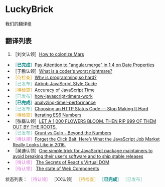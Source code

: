 # LuckyBrick
我们的翻译组

## 翻译列表
1. ［刘文认领］[How to colonize Mars](https://github.com/LuckyBrick/LuckyBrick/issues/1)
- <font color="#008080">［**已完成**］</font>[Pay Attention to "angular.merge" in 1.4 on Date Properties](https://github.com/LuckyBrick/LuckyBrick/issues/2)
- ［于鹏认领］[What is a coder's worst nightmare?](https://github.com/LuckyBrick/LuckyBrick/issues/3)
- <font color="#DAA520">［待检查］</font>[Why is programming so hard?](https://github.com/LuckyBrick/LuckyBrick/issues/4)
- <font color="#72BFB1">［已发布］</font>[Airbnb JavaScript Style Guide](https://github.com/LuckyBrick/LuckyBrick/issues/5)
- <font color="#DAA520">［待检查］</font>[Accuracy of JavaScript Time](https://github.com/LuckyBrick/LuckyBrick/issues/6)
- <font color="#72BFB1">［已发布］</font>[how-javascript-timers-work](https://github.com/LuckyBrick/LuckyBrick/issues/7)
- <font color="#008080">［**已完成**］</font>[analyzing-timer-performance](https://github.com/LuckyBrick/LuckyBrick/issues/8)
- <font color="#72BFB1">［已发布］</font>[Choosing an HTTP Status Code — Stop Making It Hard](https://github.com/LuckyBrick/LuckyBrick/issues/9)
- <font color="#DAA520">［待检查］</font>[Iterating ES6 Numbers](https://github.com/LuckyBrick/LuckyBrick/issues/10)
- ［张磊认领］[LET A 1,000 FLOWERS BLOOM. THEN RIP 999 OF THEM OUT BY THE ROOTS. ](https://github.com/LuckyBrick/LuckyBrick/issues/11)
- <font color="#72BFB1">［已发布］</font>[Grunt vs Gulp - Beyond the Numbers](https://github.com/LuckyBrick/LuckyBrick/issues/12)
- <font color="#DA70D6">［待认领］</font>[Forget the Click Bait. Here’s What the JavaScript Job Market Really Looks Like in 2016. ](https://github.com/LuckyBrick/LuckyBrick/issues/13)
- ［吴迪认领］[One simple trick for JavaScript package maintainers to avoid breaking their user’s software and to ship stable releases ](https://github.com/LuckyBrick/LuckyBrick/issues/14)
- <font color="#DA70D6">［待认领］</font> [The Secrets of React's Virtual DOM](https://github.com/LuckyBrick/LuckyBrick/issues/15)
- <font color="#DA70D6">［待认领］</font> [The state of Web Components](https://github.com/LuckyBrick/LuckyBrick/issues/16)

状态列表：
<font color="#DA70D6">［待认领］</font>
［XX认领］
<font color="#DAA520">［待检查］</font>
<font color="#008080">［**已完成**］</font>
<font color="#72BFB1">［已发布］</font>
